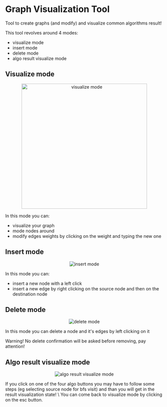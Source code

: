 # Graph Visualization Tool

Tool to create graphs (and modify) and visualize common algorithms result!

This tool revolves around 4 modes: 
- visualize mode
- insert mode
- delete mode
- algo result visualize mode

## Visualize mode
<p align="center">
  <img width="400" src="https://github.com/Spiz404/graph_visual/assets/58977203/e899b9ff-4876-4771-abc2-32baea77b4d6" alt="visualize mode">
</p>

In this mode you can:
- visualize your graph
- mode nodes around
- modify edges weights by clicking on the weight and typing the new one

## Insert mode
<p align="center">
  <img src="https://github.com/Spiz404/graph_visual/assets/58977203/c66c57c8-2a5f-4789-8ad6-fc579873e623" alt="insert mode">
</p>

In this mode you can:
- insert a new node with a left click
- insert a new edge by right clicking on the source node and then on the destination node

## Delete mode
<p align="center">
  <img src="https://github.com/Spiz404/graph_visual/assets/58977203/39b6d7b5-7bf9-4722-9b05-ed0eba247ffe" alt="delete mode">
</p>
In this mode you can delete a node and it's edges by left clicking on it 

Warning! No delete confirmation will be asked before removing, pay attention!

## Algo result visualize mode
<p align="center">
  
<img src="https://github.com/Spiz404/graph_visual/assets/58977203/6cfb2c0d-6cb9-4413-96dd-e1f3f3a1ca4c" alt="algo result visualize mode">
</p>
If you click on one of the four algo buttons you may have to follow some steps (eg selecting source node for bfs visit)
and than you will get in the result visualization state! \
You can come back to visualize mode by clicking on the esc button.

